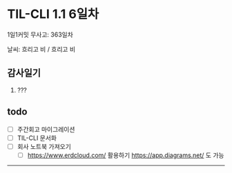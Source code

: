 # TIL-CLI 1.1 6일차

1일1커밋 무사고: 363일차

날씨: 흐리고 비 / 흐리고 비

## 감사일기

1. ???

## todo

- [ ] 주간회고 마이그레이션
- [ ] TIL-CLI 문서화
- [ ] 회사 노트북 가져오기
  - [ ] https://www.erdcloud.com/ 활용하기 https://app.diagrams.net/ 도 가능

---


